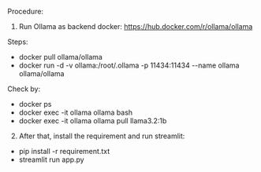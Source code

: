 Procedure:

1. Run Ollama as backend docker:
https://hub.docker.com/r/ollama/ollama

Steps:
  - docker pull ollama/ollama
  - docker run -d -v ollama:/root/.ollama -p 11434:11434 --name ollama ollama/ollama

Check by:
  - docker ps
  - docker exec -it ollama ollama bash
  - docker exec -it ollama ollama pull llama3.2:1b

2. After that, install the requirement and run streamlit:
  - pip install -r requirement.txt
  - streamlit run app.py
